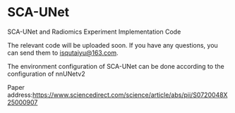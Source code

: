 # SCA-UNet
SCA-UNet and Radiomics Experiment Implementation Code

The relevant code will be uploaded soon. If you have any questions, you can send them to isqutaiyu@163.com.

The environment configuration of SCA-UNet can be done according to the configuration of nnUNetv2

Paper address:https://www.sciencedirect.com/science/article/abs/pii/S0720048X25000907
